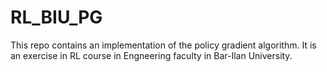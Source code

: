 # RL_BIU_PG
This repo contains an implementation of the policy gradient algorithm. It is an exercise in RL course in Engneering faculty in Bar-Ilan University.
